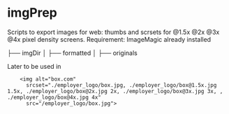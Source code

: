 # imgPrep

Scripts to export images for web: thumbs and scrsets for @1.5x @2x @3x @4x pixel density screens.
Requirement: ImageMagic already installed

├── imgDir
│   ├── formatted
│   ├── originals


Later to be used in

        <img alt="box.com"
          srcset="./employer_logo/box.jpg, ./employer_logo/box@1.5x.jpg 1.5x, ./employer_logo/box@2x.jpg 2x, ./employer_logo/box@3x.jpg 3x, , ./employer_logo/box@4x.jpg 4x"
          src="/employer_logo/box.jpg">
